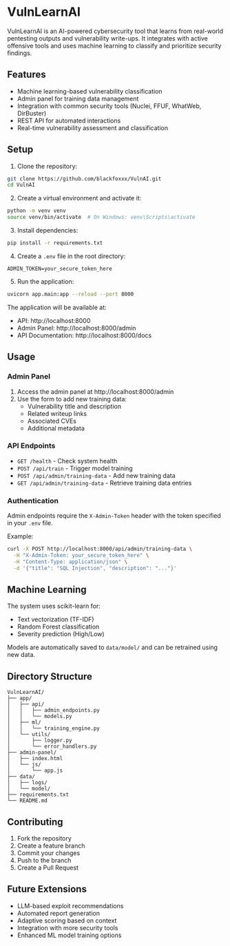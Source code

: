 # VulnLearnAI

VulnLearnAI is an AI-powered cybersecurity tool that learns from real-world pentesting outputs and vulnerability write-ups. It integrates with active offensive tools and uses machine learning to classify and prioritize security findings.

## Features

- Machine learning-based vulnerability classification
- Admin panel for training data management
- Integration with common security tools (Nuclei, FFUF, WhatWeb, DirBuster)
- REST API for automated interactions
- Real-time vulnerability assessment and classification

## Setup

1. Clone the repository:
```bash
git clone https://github.com/blackfoxxx/VulnAI.git
cd VulnAI
```

2. Create a virtual environment and activate it:
```bash
python -m venv venv
source venv/bin/activate  # On Windows: venv\Scripts\activate
```

3. Install dependencies:
```bash
pip install -r requirements.txt
```

4. Create a `.env` file in the root directory:
```env
ADMIN_TOKEN=your_secure_token_here
```

5. Run the application:
```bash
uvicorn app.main:app --reload --port 8000
```

The application will be available at:
- API: http://localhost:8000
- Admin Panel: http://localhost:8000/admin
- API Documentation: http://localhost:8000/docs

## Usage

### Admin Panel

1. Access the admin panel at http://localhost:8000/admin
2. Use the form to add new training data:
   - Vulnerability title and description
   - Related writeup links
   - Associated CVEs
   - Additional metadata

### API Endpoints

- `GET /health` - Check system health
- `POST /api/train` - Trigger model training
- `POST /api/admin/training-data` - Add new training data
- `GET /api/admin/training-data` - Retrieve training data entries

### Authentication

Admin endpoints require the `X-Admin-Token` header with the token specified in your `.env` file.

Example:
```bash
curl -X POST http://localhost:8000/api/admin/training-data \
  -H "X-Admin-Token: your_secure_token_here" \
  -H "Content-Type: application/json" \
  -d '{"title": "SQL Injection", "description": "..."}'
```

## Machine Learning

The system uses scikit-learn for:
- Text vectorization (TF-IDF)
- Random Forest classification
- Severity prediction (High/Low)

Models are automatically saved to `data/model/` and can be retrained using new data.

## Directory Structure

```
VulnLearnAI/
├── app/
│   ├── api/
│   │   ├── admin_endpoints.py
│   │   └── models.py
│   ├── ml/
│   │   └── training_engine.py
│   └── utils/
│       ├── logger.py
│       └── error_handlers.py
├── admin-panel/
│   ├── index.html
│   └── js/
│       └── app.js
├── data/
│   ├── logs/
│   └── model/
├── requirements.txt
└── README.md
```

## Contributing

1. Fork the repository
2. Create a feature branch
3. Commit your changes
4. Push to the branch
5. Create a Pull Request

## Future Extensions

- LLM-based exploit recommendations
- Automated report generation
- Adaptive scoring based on context
- Integration with more security tools
- Enhanced ML model training options

